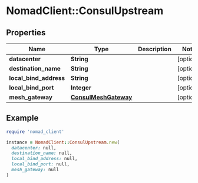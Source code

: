 # NomadClient::ConsulUpstream

## Properties

| Name | Type | Description | Notes |
| ---- | ---- | ----------- | ----- |
| **datacenter** | **String** |  | [optional] |
| **destination_name** | **String** |  | [optional] |
| **local_bind_address** | **String** |  | [optional] |
| **local_bind_port** | **Integer** |  | [optional] |
| **mesh_gateway** | [**ConsulMeshGateway**](ConsulMeshGateway.md) |  | [optional] |

## Example

```ruby
require 'nomad_client'

instance = NomadClient::ConsulUpstream.new(
  datacenter: null,
  destination_name: null,
  local_bind_address: null,
  local_bind_port: null,
  mesh_gateway: null
)
```

